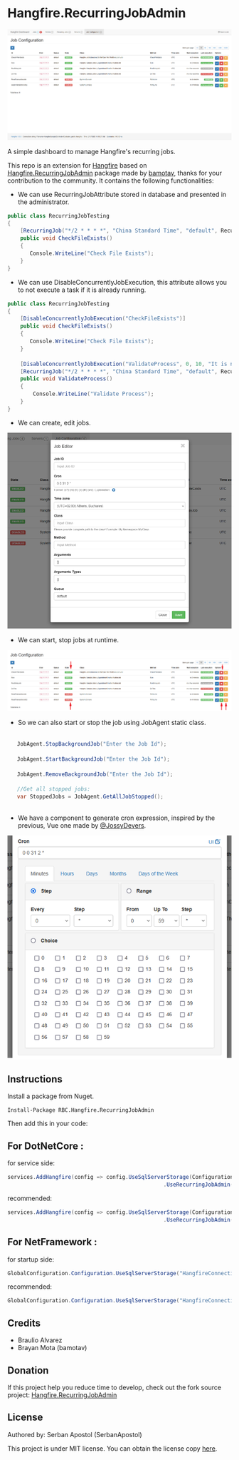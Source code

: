 # Hangfire.RecurringJobAdmin

![dashboard](https://raw.githubusercontent.com/SerbanApostol/Hangfire.RecurringJobAdmin/master/Content/dashboard.png)

A simple dashboard to manage Hangfire's recurring jobs.

This repo is an extension for [Hangfire](https://github.com/HangfireIO/Hangfire) based on [Hangfire.RecurringJobAdmin](https://github.com/bamotav/Hangfire.RecurringJobAdmin) package made by [bamotav](https://github.com/bamotav), thanks for your contribution to the community. It contains the following functionalities: 

* We can use RecurringJobAttribute stored in database and presented in the administrator.

```csharp
public class RecurringJobTesting
{
    [RecurringJob("*/2 * * * *", "China Standard Time", "default", RecurringJobId = "Check-File-Exists")]
    public void CheckFileExists()
    {
       Console.WriteLine("Check File Exists");
    }
}
```
* We can use DisableConcurrentlyJobExecution, this attribute allows you to not execute a task if it is already running.

```csharp
public class RecurringJobTesting
{
    [DisableConcurrentlyJobExecution("CheckFileExists")]
    public void CheckFileExists()
    {
       Console.WriteLine("Check File Exists");
    }
    
    [DisableConcurrentlyJobExecution("ValidateProcess", 0, 10, "It is not allowed to perform multiple same tasks.")]
    [RecurringJob("*/2 * * * *", "China Standard Time", "default", RecurringJobId = "Validate-Process")]
    public void ValidateProcess()
    {
        Console.WriteLine("Validate Process");
    }
}
```

* We can create, edit jobs.

![create](https://raw.githubusercontent.com/SerbanApostol/Hangfire.RecurringJobAdmin/master/Content/create.png)

* We can start, stop jobs at runtime.

![jobAgent](https://raw.githubusercontent.com/SerbanApostol/Hangfire.RecurringJobAdmin/master/Content/jobAgent.png)

* So we can also start or stop the job using JobAgent static class.

```csharp

   JobAgent.StopBackgroundJob("Enter the Job Id");
   
   JobAgent.StartBackgroundJob("Enter the Job Id");
   
   JobAgent.RemoveBackgroundJob("Enter the Job Id");
   
   //Get all stopped jobs:
   var StoppedJobs = JobAgent.GetAllJobStopped();
   
```
* We have a component to generate cron expression, inspired by the previous, Vue one made by [@JossyDevers](https://github.com/JossyDevers).

![jobAgent](https://raw.githubusercontent.com/SerbanApostol/Hangfire.RecurringJobAdmin/master/Content/generatecron.png)


## Instructions
Install a package from Nuget. 
```
Install-Package RBC.Hangfire.RecurringJobAdmin
```

Then add this in your code:

## For DotNetCore  :
for service side:
```csharp
services.AddHangfire(config => config.UseSqlServerStorage(Configuration.GetConnectionString("HangfireConnection"))
                                                 .UseRecurringJobAdmin(typeof(Startup).Assembly))
```
recommended:
```csharp
services.AddHangfire(config => config.UseSqlServerStorage(Configuration.GetConnectionString("HangfireConnection"))
                                                 .UseRecurringJobAdmin(typeof(Startup).Assembly, typeof(Hangfire.Server.PerformContext).Assembly))
```

## For NetFramework  :
for startup side:
```csharp
GlobalConfiguration.Configuration.UseSqlServerStorage("HangfireConnection").UseRecurringJobAdmin(typeof(Startup).Assembly)
```
recommended:
```csharp
GlobalConfiguration.Configuration.UseSqlServerStorage("HangfireConnection").UseRecurringJobAdmin(typeof(Startup).Assembly, typeof(Hangfire.Server.PerformContext).Assembly)
```

## Credits
 * Braulio Alvarez
 * Brayan Mota (bamotav)
 
## Donation
If this project help you reduce time to develop, check out the fork source project: [Hangfire.RecurringJobAdmin](https://github.com/bamotav/Hangfire.RecurringJobAdmin)


## License
Authored by: Serban Apostol (SerbanApostol)

This project is under MIT license. You can obtain the license copy [here](https://github.com/bamotav/Hangfire.RecurringJobAdmin/blob/master/LICENSE).

